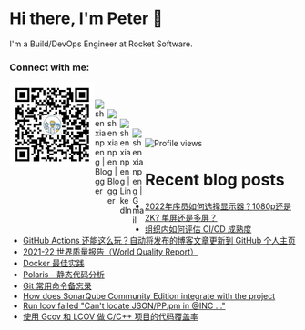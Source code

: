 # Hi there, I'm Peter 👋

I'm a Build/DevOps Engineer at Rocket Software.

### Connect with me: 

<img align="left" width="150" height="150" src="https://github.com/shenxianpeng/blog/blob/master/source/about/index/qrcode.jpg">
<br>

[<img align="left" alt="shenxianpeng | Blogger" width="22px" src="https://cdn.jsdelivr.net/npm/simple-icons@3.13.0/icons/blogger.svg" />][blogger]
<br>
[<img align="left" alt="shenxianpeng | Blogger" width="22px" src="https://cdn.jsdelivr.net/npm/simple-icons@3.13.0/icons/wechat.svg" />][wechat]
<br>
[<img align="left" alt="shenxianpeng | LinkedIn" width="22px" src="https://cdn.jsdelivr.net/npm/simple-icons@v3/icons/linkedin.svg" />][linkedin]
<br>
[<img align="left" alt="shenxianpeng | Gmail" width="22px" src="https://cdn.jsdelivr.net/npm/simple-icons@3.13.0/icons/gmail.svg" />][gmail]
<br>
![Profile views](https://gpvc.arturio.dev/shenxianpeng)

# Recent blog posts

<!-- BLOG-POST-LIST:START -->
- [2022年序员如何选择显示器？1080p还是2K? 单屏还是多屏？](https://shenxianpeng.github.io/2021/12/choose-monitor/)
- [组织内如何评估 CI/CD 成熟度](https://shenxianpeng.github.io/2021/12/cicd-assessment/)
- [GitHub Actions 还能这么玩？自动将发布的博客文章更新到 GitHub 个人主页](https://shenxianpeng.github.io/2021/11/special-repository/)
- [2021-22 世界质量报告（World Quality Report）](https://shenxianpeng.github.io/2021/11/world-quality-report/)
- [Docker 最佳实践](https://shenxianpeng.github.io/2021/11/docker-best-practice/)
- [Polaris - 静态代码分析](https://shenxianpeng.github.io/2021/10/what-is-polaris/)
- [Git 常用命令备忘录](https://shenxianpeng.github.io/2021/10/git-cheatsheet/)
- [How does SonarQube Community Edition integrate with the project](https://shenxianpeng.github.io/2021/09/sonarqube-integration/)
- [Run lcov failed &quot;Can&#39;t locate JSON/PP.pm in @INC ...&quot;](https://shenxianpeng.github.io/2021/09/lcov-error/)
- [使用 Gcov 和 LCOV 做 C/C++ 项目的代码覆盖率](https://shenxianpeng.github.io/2021/08/gcov-example-cn/)
<!-- BLOG-POST-LIST:END -->

[blogger]: https://shenxianpeng.github.io/
[wechat]: http://mp.weixin.qq.com/profile?src=3&timestamp=1636449668&ver=1&signature=mWc-OIPct-8wSKUXsur7QPDlIvIE*B70DUninRKnMcS4yQGuJj7JEaK-FxzsHGdVbK4yX8PvY60*a0iEEj7Njw==
<!-- [wechat]: http://mp.weixin.qq.com/mp/getmasssendmsg?__biz=MzU2NjE2MDY0MA==#wechat_webview_type=1&wechat_redirect -->
[linkedin]: https://www.linkedin.com/in/xianpeng-shen/
[gmail]: mailto:xianpeng.shen@gmail.com

<!-- **shenxianpeng/shenxianpeng** is a ✨ _special_ ✨ repository because its `README.md` (this file) appears on your GitHub profile.

Here are some ideas to get you started:

- 🔭 I’m currently working on ...
- 🌱 I’m currently learning ...
- 👯 I’m looking to collaborate on ...
- 🤔 I’m looking for help with ...
- 💬 Ask me about ...
- 📫 How to reach me: ...
- 😄 Pronouns: ...
- ⚡ Fun fact: ...

 -->
